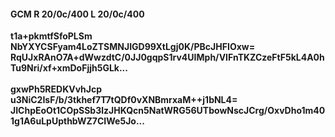 #### GCM R 20/0c/400 L 20/0c/400
**t1a+pkmtfSfoPLSm**<br/>**NbYXYCSFyam4LoZTSMNJIGD99XtLgj0K/PBcJHFIOxw=**<br/>**RqUJxRAnO7A+dWwzdtC/0JJ0gqpS1rv4UIMph/VIFnTKZCzeFtF5kL4A0hTu9Nri/xf+xmDoFjjh5GLk...**<br/><br/>
**gxwPh5REDKVvhJcp**<br/>**u3NiC2IsF/b/3tkhef7T7tQDf0vXNBmrxaM++j1bNL4=**<br/>**JIChpEoOt1COpSSb3lzJHKQcn5NatWRG56UTbowNscJCrg/OxvDho1m401g1A6uLpUpthbWZ7CIWe5Jo...**